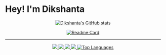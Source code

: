 <h1>Hey! I'm Dikshanta</h1>
<div align="center">

[![Dikshanta's GitHub stats](https://github-readme-stats.vercel.app/api?username=dabster108)](https://github.com/anuraghazra/github-readme-stats) 

[![Readme Card](https://github-readme-stats.vercel.app/api/pin/?username=dabster10)](https://github.com/anuraghazra/github-readme-stats)

___

</div>
 
 <p align=" center "> 
  <a href="https://developer.mozilla.org/en-US/docs/Web/JavaScript" target="_blank"> <img src="https://img.icons8.com/color/48/000000/javascript.png"/> </a> 
    <a href="https://www.w3.org/html/" target="_blank"> <img src="https://img.icons8.com/color/48/000000/html-5.png"/> </a> 
    <a href="https://www.w3schools.com/css/" target="_blank"> <img src="https://img.icons8.com/color/48/000000/css3.png"/> </a> 
    <a href="https://www.python.org" target="_blank"> <img src="https://img.icons8.com/color/48/000000/python.png"/> </a> 
      <a href="https://github.com/dabster108/github-readme-stats"><img alt=" Top Languages" src="https://github-readme-stats.vercel.app/api/top-langs/?username=dabster108&langs_count=8&count_private=true&layout=compact&theme=react&hide_border=true&bg_color=0D1117" /></a>
</p>



     


 







